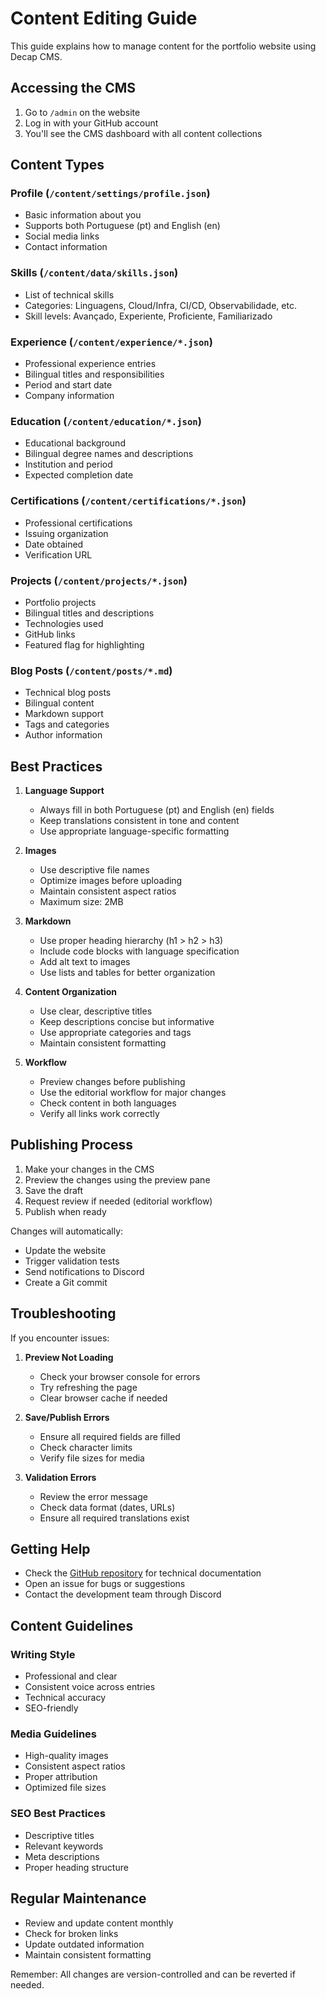 # Content Editing Guide

This guide explains how to manage content for the portfolio website using Decap CMS.

## Accessing the CMS

1. Go to `/admin` on the website
2. Log in with your GitHub account
3. You'll see the CMS dashboard with all content collections

## Content Types

### Profile (`/content/settings/profile.json`)

- Basic information about you
- Supports both Portuguese (pt) and English (en)
- Social media links
- Contact information

### Skills (`/content/data/skills.json`)

- List of technical skills
- Categories: Linguagens, Cloud/Infra, CI/CD, Observabilidade, etc.
- Skill levels: Avançado, Experiente, Proficiente, Familiarizado

### Experience (`/content/experience/*.json`)

- Professional experience entries
- Bilingual titles and responsibilities
- Period and start date
- Company information

### Education (`/content/education/*.json`)

- Educational background
- Bilingual degree names and descriptions
- Institution and period
- Expected completion date

### Certifications (`/content/certifications/*.json`)

- Professional certifications
- Issuing organization
- Date obtained
- Verification URL

### Projects (`/content/projects/*.json`)

- Portfolio projects
- Bilingual titles and descriptions
- Technologies used
- GitHub links
- Featured flag for highlighting

### Blog Posts (`/content/posts/*.md`)

- Technical blog posts
- Bilingual content
- Markdown support
- Tags and categories
- Author information

## Best Practices

1. **Language Support**

   - Always fill in both Portuguese (pt) and English (en) fields
   - Keep translations consistent in tone and content
   - Use appropriate language-specific formatting

2. **Images**

   - Use descriptive file names
   - Optimize images before uploading
   - Maintain consistent aspect ratios
   - Maximum size: 2MB

3. **Markdown**

   - Use proper heading hierarchy (h1 > h2 > h3)
   - Include code blocks with language specification
   - Add alt text to images
   - Use lists and tables for better organization

4. **Content Organization**

   - Use clear, descriptive titles
   - Keep descriptions concise but informative
   - Use appropriate categories and tags
   - Maintain consistent formatting

5. **Workflow**
   - Preview changes before publishing
   - Use the editorial workflow for major changes
   - Check content in both languages
   - Verify all links work correctly

## Publishing Process

1. Make your changes in the CMS
2. Preview the changes using the preview pane
3. Save the draft
4. Request review if needed (editorial workflow)
5. Publish when ready

Changes will automatically:

- Update the website
- Trigger validation tests
- Send notifications to Discord
- Create a Git commit

## Troubleshooting

If you encounter issues:

1. **Preview Not Loading**

   - Check your browser console for errors
   - Try refreshing the page
   - Clear browser cache if needed

2. **Save/Publish Errors**

   - Ensure all required fields are filled
   - Check character limits
   - Verify file sizes for media

3. **Validation Errors**
   - Review the error message
   - Check data format (dates, URLs)
   - Ensure all required translations exist

## Getting Help

- Check the [GitHub repository](https://github.com/caiolombello/portfolio) for technical documentation
- Open an issue for bugs or suggestions
- Contact the development team through Discord

## Content Guidelines

### Writing Style

- Professional and clear
- Consistent voice across entries
- Technical accuracy
- SEO-friendly

### Media Guidelines

- High-quality images
- Consistent aspect ratios
- Proper attribution
- Optimized file sizes

### SEO Best Practices

- Descriptive titles
- Relevant keywords
- Meta descriptions
- Proper heading structure

## Regular Maintenance

- Review and update content monthly
- Check for broken links
- Update outdated information
- Maintain consistent formatting

Remember: All changes are version-controlled and can be reverted if needed.
